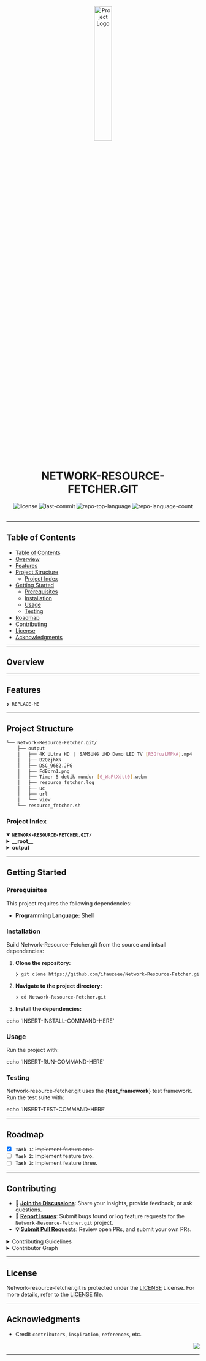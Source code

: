 <div id="top">

<!-- HEADER STYLE: CLASSIC -->
<div align="center">

<img src="readmeai/assets/logos/purple.svg" width="30%" style="position: relative; top: 0; right: 0;" alt="Project Logo"/>

# NETWORK-RESOURCE-FETCHER.GIT

<em></em>

<!-- BADGES -->
<img src="https://img.shields.io/github/license/ifauzeee/Network-Resource-Fetcher.git?style=default&logo=opensourceinitiative&logoColor=white&color=0080ff" alt="license">
<img src="https://img.shields.io/github/last-commit/ifauzeee/Network-Resource-Fetcher.git?style=default&logo=git&logoColor=white&color=0080ff" alt="last-commit">
<img src="https://img.shields.io/github/languages/top/ifauzeee/Network-Resource-Fetcher.git?style=default&color=0080ff" alt="repo-top-language">
<img src="https://img.shields.io/github/languages/count/ifauzeee/Network-Resource-Fetcher.git?style=default&color=0080ff" alt="repo-language-count">

<!-- default option, no dependency badges. -->


<!-- default option, no dependency badges. -->

</div>
<br>

---

## Table of Contents

- [Table of Contents](#table-of-contents)
- [Overview](#overview)
- [Features](#features)
- [Project Structure](#project-structure)
    - [Project Index](#project-index)
- [Getting Started](#getting-started)
    - [Prerequisites](#prerequisites)
    - [Installation](#installation)
    - [Usage](#usage)
    - [Testing](#testing)
- [Roadmap](#roadmap)
- [Contributing](#contributing)
- [License](#license)
- [Acknowledgments](#acknowledgments)

---

## Overview



---

## Features

<code>❯ REPLACE-ME</code>

---

## Project Structure

```sh
└── Network-Resource-Fetcher.git/
    ├── output
    │   ├── 4K ULtra HD ｜ SAMSUNG UHD Demo׃ LED TV [R3GfuzLMPkA].mp4
    │   ├── B2QzjhXN
    │   ├── DSC_9682.JPG
    │   ├── FdBcrn1.png
    │   ├── Timer 5 detik mundur [G_WaFtXdtt0].webm
    │   ├── resource_fetcher.log
    │   ├── uc
    │   ├── url
    │   └── view
    └── resource_fetcher.sh
```

### Project Index

<details open>
	<summary><b><code>NETWORK-RESOURCE-FETCHER.GIT/</code></b></summary>
	<!-- __root__ Submodule -->
	<details>
		<summary><b>__root__</b></summary>
		<blockquote>
			<div class='directory-path' style='padding: 8px 0; color: #666;'>
				<code><b>⦿ __root__</b></code>
			<table style='width: 100%; border-collapse: collapse;'>
			<thead>
				<tr style='background-color: #f8f9fa;'>
					<th style='width: 30%; text-align: left; padding: 8px;'>File Name</th>
					<th style='text-align: left; padding: 8px;'>Summary</th>
				</tr>
			</thead>
				<tr style='border-bottom: 1px solid #eee;'>
					<td style='padding: 8px;'><b><a href='https://github.com/ifauzeee/Network-Resource-Fetcher.git/blob/master/resource_fetcher.sh'>resource_fetcher.sh</a></b></td>
					<td style='padding: 8px;'>Code>❯ REPLACE-ME</code></td>
				</tr>
			</table>
		</blockquote>
	</details>
	<!-- output Submodule -->
	<details>
		<summary><b>output</b></summary>
		<blockquote>
			<div class='directory-path' style='padding: 8px 0; color: #666;'>
				<code><b>⦿ output</b></code>
			<table style='width: 100%; border-collapse: collapse;'>
			<thead>
				<tr style='background-color: #f8f9fa;'>
					<th style='width: 30%; text-align: left; padding: 8px;'>File Name</th>
					<th style='text-align: left; padding: 8px;'>Summary</th>
				</tr>
			</thead>
				<tr style='border-bottom: 1px solid #eee;'>
					<td style='padding: 8px;'><b><a href='https://github.com/ifauzeee/Network-Resource-Fetcher.git/blob/master/output/DSC_9682.JPG'>DSC_9682.JPG</a></b></td>
					<td style='padding: 8px;'>Code>❯ REPLACE-ME</code></td>
				</tr>
				<tr style='border-bottom: 1px solid #eee;'>
					<td style='padding: 8px;'><b><a href='https://github.com/ifauzeee/Network-Resource-Fetcher.git/blob/master/output/B2QzjhXN'>B2QzjhXN</a></b></td>
					<td style='padding: 8px;'>Code>❯ REPLACE-ME</code></td>
				</tr>
				<tr style='border-bottom: 1px solid #eee;'>
					<td style='padding: 8px;'><b><a href='https://github.com/ifauzeee/Network-Resource-Fetcher.git/blob/master/output/Timer 5 detik mundur [G_WaFtXdtt0].webm'>Timer 5 detik mundur [G_WaFtXdtt0].webm</a></b></td>
					<td style='padding: 8px;'>Code>❯ REPLACE-ME</code></td>
				</tr>
				<tr style='border-bottom: 1px solid #eee;'>
					<td style='padding: 8px;'><b><a href='https://github.com/ifauzeee/Network-Resource-Fetcher.git/blob/master/output/uc'>uc</a></b></td>
					<td style='padding: 8px;'>Code>❯ REPLACE-ME</code></td>
				</tr>
				<tr style='border-bottom: 1px solid #eee;'>
					<td style='padding: 8px;'><b><a href='https://github.com/ifauzeee/Network-Resource-Fetcher.git/blob/master/output/url'>url</a></b></td>
					<td style='padding: 8px;'>Code>❯ REPLACE-ME</code></td>
				</tr>
				<tr style='border-bottom: 1px solid #eee;'>
					<td style='padding: 8px;'><b><a href='https://github.com/ifauzeee/Network-Resource-Fetcher.git/blob/master/output/view'>view</a></b></td>
					<td style='padding: 8px;'>Code>❯ REPLACE-ME</code></td>
				</tr>
			</table>
		</blockquote>
	</details>
</details>

---

## Getting Started

### Prerequisites

This project requires the following dependencies:

- **Programming Language:** Shell

### Installation

Build Network-Resource-Fetcher.git from the source and intsall dependencies:

1. **Clone the repository:**

    ```sh
    ❯ git clone https://github.com/ifauzeee/Network-Resource-Fetcher.git
    ```

2. **Navigate to the project directory:**

    ```sh
    ❯ cd Network-Resource-Fetcher.git
    ```

3. **Install the dependencies:**

echo 'INSERT-INSTALL-COMMAND-HERE'

### Usage

Run the project with:

echo 'INSERT-RUN-COMMAND-HERE'

### Testing

Network-resource-fetcher.git uses the {__test_framework__} test framework. Run the test suite with:

echo 'INSERT-TEST-COMMAND-HERE'

---

## Roadmap

- [X] **`Task 1`**: <strike>Implement feature one.</strike>
- [ ] **`Task 2`**: Implement feature two.
- [ ] **`Task 3`**: Implement feature three.

---

## Contributing

- **💬 [Join the Discussions](https://github.com/ifauzeee/Network-Resource-Fetcher.git/discussions)**: Share your insights, provide feedback, or ask questions.
- **🐛 [Report Issues](https://github.com/ifauzeee/Network-Resource-Fetcher.git/issues)**: Submit bugs found or log feature requests for the `Network-Resource-Fetcher.git` project.
- **💡 [Submit Pull Requests](https://github.com/ifauzeee/Network-Resource-Fetcher.git/blob/main/CONTRIBUTING.md)**: Review open PRs, and submit your own PRs.

<details closed>
<summary>Contributing Guidelines</summary>

1. **Fork the Repository**: Start by forking the project repository to your github account.
2. **Clone Locally**: Clone the forked repository to your local machine using a git client.
   ```sh
   git clone https://github.com/ifauzeee/Network-Resource-Fetcher.git
   ```
3. **Create a New Branch**: Always work on a new branch, giving it a descriptive name.
   ```sh
   git checkout -b new-feature-x
   ```
4. **Make Your Changes**: Develop and test your changes locally.
5. **Commit Your Changes**: Commit with a clear message describing your updates.
   ```sh
   git commit -m 'Implemented new feature x.'
   ```
6. **Push to github**: Push the changes to your forked repository.
   ```sh
   git push origin new-feature-x
   ```
7. **Submit a Pull Request**: Create a PR against the original project repository. Clearly describe the changes and their motivations.
8. **Review**: Once your PR is reviewed and approved, it will be merged into the main branch. Congratulations on your contribution!
</details>

<details closed>
<summary>Contributor Graph</summary>
<br>
<p align="left">
   <a href="https://github.com{/ifauzeee/Network-Resource-Fetcher.git/}graphs/contributors">
      <img src="https://contrib.rocks/image?repo=ifauzeee/Network-Resource-Fetcher.git">
   </a>
</p>
</details>

---

## License

Network-resource-fetcher.git is protected under the [LICENSE](https://choosealicense.com/licenses) License. For more details, refer to the [LICENSE](https://choosealicense.com/licenses/) file.

---

## Acknowledgments

- Credit `contributors`, `inspiration`, `references`, etc.

<div align="right">

[![][back-to-top]](#top)

</div>


[back-to-top]: https://img.shields.io/badge/-BACK_TO_TOP-151515?style=flat-square


---
